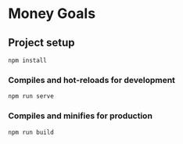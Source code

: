 # Money Goals

## Project setup
```
npm install 
```

### Compiles and hot-reloads for development
```
npm run serve
```

### Compiles and minifies for production
```
npm run build  
```
